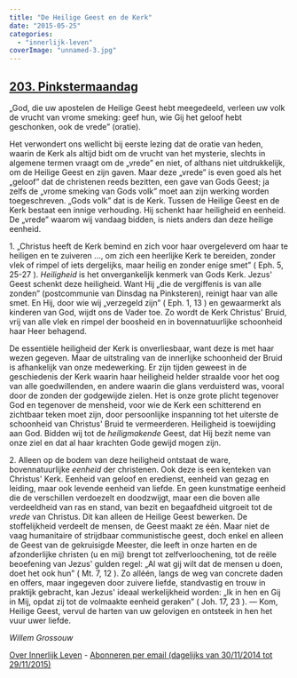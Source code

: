 ```yaml
---
title: "De Heilige Geest en de Kerk"
date: "2015-05-25"
categories: 
  - "innerlijk-leven"
coverImage: "unnamed-3.jpg"
---
```


## [203\. Pinkstermaandag](http://ift.tt/1Aog5Fa)

„God, die uw apostelen de Heilige Geest hebt meegedeeld, verleen uw volk de vrucht van vrome smeking: geef hun, wie Gij het geloof hebt geschonken, ook de vrede” (oratie).

Het verwondert ons wellicht bij eerste lezing dat de oratie van heden, waarin de Kerk als altijd bidt om de vrucht van het mysterie, slechts in algemene termen vraagt om de „vrede” en niet, of althans niet uitdrukkelijk, om de Heilige Geest en zijn gaven. Maar deze „vrede” is even goed als het „geloof” dat de christenen reeds bezitten, een gave van Gods Geest; ja zelfs de „vrome smeking van Gods volk” moet aan zijn werking worden toegeschreven. „Gods volk” dat is de Kerk. Tussen de Heilige Geest en de Kerk bestaat een innige verhouding. Hij schenkt haar heiligheid en eenheid. De „vrede” waarom wij vandaag bidden, is niets anders dan deze heilige eenheid.

1\. „Christus heeft de Kerk bemind en zich voor haar overgeleverd om haar te heiligen en te zuiveren …, om zich een heerlijke Kerk te bereiden, zonder vlek of rimpel of iets dergelijks, maar heilig en zonder enige smet” ( Eph. 5, 25-27 ). _Heiligheid_ is het onvergankelijk kenmerk van Gods Kerk. Jezus' Geest schenkt deze heiligheid. Want Hij „die de vergiffenis is van alle zonden” (postcommunie van Dinsdag na Pinksteren), reinigt haar van alle smet. En Hij, door wie wij „verzegeld zijn” ( Eph. 1, 13 ) en gewaarmerkt als kinderen van God, wijdt ons de Vader toe. Zo wordt de Kerk Christus' Bruid, vrij van alle vlek en rimpel der boosheid en in bovennatuurlijke schoonheid haar Heer behagend.

De essentiële heiligheid der Kerk is onverliesbaar, want deze is met haar wezen gegeven. Maar de uitstraling van de innerlijke schoonheid der Bruid is afhankelijk van onze medewerking. Er zijn tijden geweest in de geschiedenis der Kerk waarin haar heiligheid helder straalde voor het oog van alle goedwillenden, en andere waarin die glans verduisterd was, vooral door de zonden der godgewijde zielen. Het is onze grote plicht tegenover God en tegenover de mensheid, voor wie de Kerk een schitterend en zichtbaar teken moet zijn, door persoonlijke inspanning tot het uiterste de schoonheid van Christus' Bruid te vermeerderen. Heiligheid is toewijding aan God. Bidden wij tot de _heiligmakende_ Geest, dat Hij bezit neme van onze ziel en dat al haar krachten Gode gewijd mogen zijn.

2\. Alleen op de bodem van deze heiligheid ontstaat de ware, bovennatuurlijke _eenheid_ der christenen. Ook deze is een kenteken van Christus' Kerk. Eenheid van geloof en eredienst, eenheid van gezag en leiding, maar ook levende eenheid van liefde. En geen kunstmatige eenheid die de verschillen verdoezelt en doodzwijgt, maar een die boven alle verdeeldheid van ras en stand, van bezit en begaafdheid uitgroeit tot de _vrede_ van Christus. Dit kan alleen de Heilige Geest bewerken. De stoffelijkheid verdeelt de mensen, de Geest maakt ze één. Maar niet de vaag humanitaire of strijdbaar communistische geest, doch enkel en alleen de Geest van de gekruisigde Meester, die leeft in onze harten en de afzonderlijke christen (u en mij) brengt tot zelfverloochening, tot de reële beoefening van Jezus' gulden regel: „Al wat gij wilt dat de mensen u doen, doet het ook hun” ( Mt. 7, 12 ). Zo alléén, langs de weg van concrete daden en offers, maar ingegeven door zuivere liefde, standvastig en trouw in praktijk gebracht, kan Jezus' ideaal werkelijkheid worden: „Ik in hen en Gij in Mij, opdat zij tot de volmaakte eenheid geraken” ( Joh. 17, 23 ). — Kom, Heilige Geest, vervul de harten van uw gelovigen en ontsteek in hen het vuur uwer liefde.

_Willem Grossouw_

[Over Innerlijk Leven](http://ift.tt/1y6X5mY) - [Abonneren per email (dagelijks van 30/11/2014 tot 29/11/2015)](http://eepurl.com/9P3DT)
